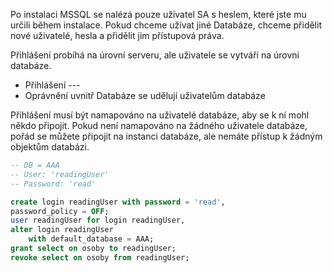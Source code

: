 Po instalaci MSSQL se nalézá pouze uživatel SA s heslem, které jste mu určili během instalace. 
Pokud chceme užívat jiné Databáze, chceme přidělit nové uživatelé, hesla a přidělit jim přístupová práva.

Přihlášení probíhá na úrovní serveru, ale uživatele se vytváří na úrovni databáze.
- Přihlášení ---
- Oprávnění uvnitř Databáze se udělují uživatelům databáze

Přihlášení musí být namapováno na uživatelé databáze, aby se k ní mohl někdo připojit. Pokud není namapováno na žádného uživatele databáze, pořád se můžete připojit na instanci databáze, ale nemáte přístup k žádným objektům databázi.

```sql
-- DB = AAA
-- User: 'readingUser'
-- Password: 'read'

create login readingUser with password = 'read',
password_policy = OFF;
user readingUser for login readingUser,
alter login readingUser
	with default_database = AAA;
grant select on osoby to readingUser;
revoke select on osoby from readingUser;
```